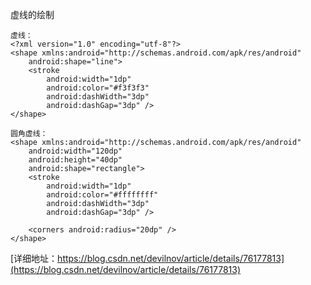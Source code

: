 
虚线的绘制
```
虚线：
<?xml version="1.0" encoding="utf-8"?>
<shape xmlns:android="http://schemas.android.com/apk/res/android"
    android:shape="line">
    <stroke
        android:width="1dp"
        android:color="#f3f3f3"
        android:dashWidth="3dp"
        android:dashGap="3dp" />
</shape>

圆角虚线：
<shape xmlns:android="http://schemas.android.com/apk/res/android"
    android:width="120dp"
    android:height="40dp"
    android:shape="rectangle">
    <stroke
        android:width="1dp"
        android:color="#ffffffff"
        android:dashWidth="3dp"
        android:dashGap="3dp" />

    <corners android:radius="20dp" />
</shape>

```
[详细地址：https://blog.csdn.net/devilnov/article/details/76177813](https://blog.csdn.net/devilnov/article/details/76177813)